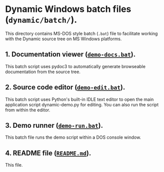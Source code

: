 # Dynamic Windows batch files (`dynamic/batch/`).

This directory contains MS-DOS style batch (`.bat`) file to facilitate
working with the Dynamic source tree on MS Windows platforms.

## 1. Documentation viewer ([`demo-docs.bat`](demo-docs.bat "demo-docs.bat file")).

This batch script uses pydoc3 to automatically generate browseable 
documentation from the source tree.

## 2. Source code editor ([`demo-edit.bat`](demo-edit.bat "demo-edit.bat file")).

This batch script uses Python's built-in IDLE text editor to open
the main application script dynamic-demo.py for editing.  You can
also run the script from within the editor.

## 3. Demo runner ([`demo-run.bat`](demo-run.bat "demo-run.bat file")).

This batch file runs the demo script within a DOS console window.

## 4. README file ([`README.md`](README.md "README.md file")).

This file.
